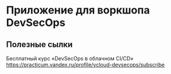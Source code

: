 # Приложение для воркшопа DevSecOps

## Полезные сылки

Бесплатный курс «DevSecOps в облачном CI/CD» https://practicum.yandex.ru/profile/ycloud-devsecops/subscribe
